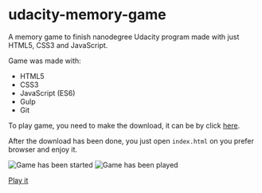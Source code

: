 # udacity-memory-game
A memory game to finish nanodegree Udacity program made with just HTML5, CSS3 and JavaScript.

Game was made with:

- HTML5
- CSS3
- JavaScript (ES6)
- Gulp
- Git

To play game, you need to make the download, it can be by click [here]().

After the download has been done, you just open `index.html` on you prefer browser and enjoy it.

![Game has been started](http://res.cloudinary.com/mahenrique94/image/upload/v1531783544/memory-game-started_htmgbv.jpg)
![Game has been played](http://res.cloudinary.com/mahenrique94/image/upload/v1531783544/memory-game-gaming_bmavaz.jpg)

[Play it](https://mahenrique94-udacity-memory-game.netlify.com/)
